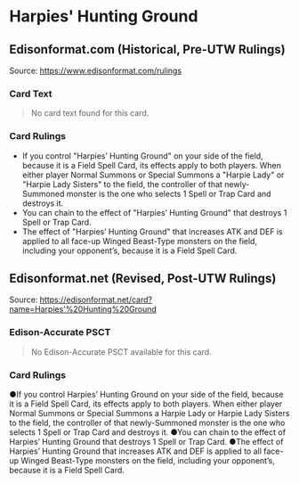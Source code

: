 # Harpies' Hunting Ground

## Edisonformat.com (Historical, Pre-UTW Rulings)

Source: https://www.edisonformat.com/rulings

### Card Text

> No card text found for this card.

### Card Rulings

*   If you control "Harpies’ Hunting Ground" on your side of the field, because it is a Field Spell Card, its effects apply to both players. When either player Normal Summons or Special Summons a "Harpie Lady" or "Harpie Lady Sisters" to the field, the controller of that newly-Summoned monster is the one who selects 1 Spell or Trap Card and destroys it.
*   You can chain to the effect of "Harpies’ Hunting Ground" that destroys 1 Spell or Trap Card.
*   The effect of "Harpies’ Hunting Ground" that increases ATK and DEF is applied to all face-up Winged Beast-Type monsters on the field, including your opponent’s, because it is a Field Spell Card.

## Edisonformat.net (Revised, Post-UTW Rulings)

Source: https://edisonformat.net/card?name=Harpies'%20Hunting%20Ground

### Edison-Accurate PSCT

> No Edison-Accurate PSCT available for this card.

### Card Rulings

●If you control Harpies’ Hunting Ground on your side of the field, because it is a Field Spell Card, its effects apply to both players. When either player Normal Summons or Special Summons a Harpie Lady or Harpie Lady Sisters to the field, the controller of that newly-Summoned monster is the one who selects 1 Spell or Trap Card and destroys it.
●You can chain to the effect of Harpies’ Hunting Ground that destroys 1 Spell or Trap Card.
●The effect of Harpies’ Hunting Ground that increases ATK and DEF is applied to all face-up Winged Beast-Type monsters on the field, including your opponent’s, because it is a Field Spell Card.
            